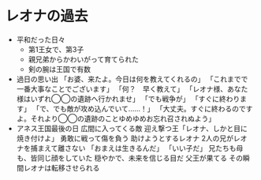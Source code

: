 # レオナの過去
- 平和だった日々
  - 第1王女で、第3子
  - 親兄弟からかわいがって育てられた
  - 剣の腕は王国で有数
- 過日の思い出
  「お婆、来たよ。今日は何を教えてくれるの」
  「これまでで一番大事なことでございます」
  「何？　早く教えて」
  「レオナ様、あなた様はいずれ◯◯の遺跡へ行かれませ」
  「でも戦争が」
  「すぐに終わります」
  「で、でも敵が攻め込んでいて……！」
  「大丈夫。すぐに終わるのですよ。それより◯◯の遺跡のことゆめゆめお忘れ召されぬよう」
- アネス王国最後の日
  広間に入ってくる敵
  迎え撃つ王「レオナ、しかと目に焼き付けよ」
  勇敢に戦って傷を負う
  助けようとするレオナ
  2人の兄がレオナを捕まえて離さない
  「おまえは生きるんだ」
  「いい子だ」
  兄たちも母も、皆同じ顔をしていた
  穏やかで、未来を信じる目だ
  父王が果てる
  その瞬間レオナは転移させられる
